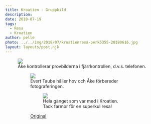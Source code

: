 ```yaml
---
title: Kroatien - Gruppbild
description: 
date: 2018-07-19
tags:
  - Resa
  - Kroatien
author: pelle
photo: ../../img/2018/07/kroatienresa-perk5355-20180616.jpg
layout: layouts/post.njk
---
```


<figure id="attachment_394">
  <img class="wp-image-394 size-full" src="../../img/2018/07/img_0371r.jpg">
  <figcaption>Åke kontrollerar provbilderna i fjärrkontrollen, d.v.s. telefonen.</figcaption>
</figure>

<figure id="attachment_395"><figure>
	<img class="wp-image-395 size-full" src="../../img/2018/07/img_0376r.jpg">
  <figcaption>Evert Taube håller hov och Åke förbereder fotograferingen.</figcaption>
</figure>

<figure id="attachment_401"><figure>
	<img class="wp-image-401 size-full breakout" src="../../img/2018/07/kroatienresa-perk5355-20180616.jpg">
  <figcaption>Hela gänget som var med i Kroatien. Tack farmor för en superkul resa!</figcaption>
</figure>

[Original](http://kroons.se/familj/2018/07/19/kroatien-gruppbild/)
		
		
